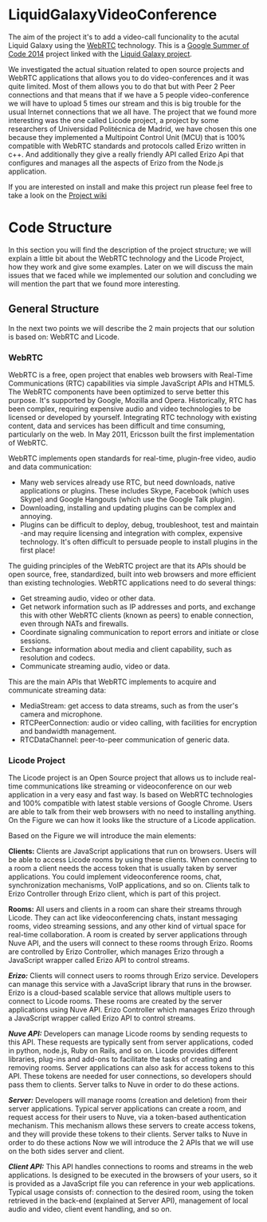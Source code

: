 LiquidGalaxyVideoConference
===========================

The aim of the project it's to add a video-call funcionality to the acutal Liquid Galaxy using the [WebRTC](https://webrtc.org) technology.
This is a [Google Summer of Code 2014](http://www.google-melange.com/gsoc/homepage/google/gsoc2014) project linked with the  [Liquid Galaxy project](http://www.google.com/earth/explore/showcase/liquidgalaxy.html).

We investigated the actual situation related to open source projects and WebRTC applications that allows you to do video-conferences and it was quite limited. Most of them allows you to do that but with Peer 2 Peer connections and that means that if we have a 5 people video-conference we will have to upload 5 times our stream and this is big trouble for the usual Internet connections that we all have. The project that we found more interesting was the one called Licode project, a project by some researchers of Universidad Politécnica de Madrid, we have chosen this one because they implemented a Multipoint Control Unit (MCU) that is 100% compatible with WebRTC standards and protocols called Erizo written in c++. And additionally they give a really friendly API called Erizo Api that configures and manages all the aspects of Erizo from the Node.js application.

If you are interested on install and make this project run please feel free to take a look on the [Project wiki](https://github.com/cdedios/LiquidGalaxyVideoConference/wiki)



# Code Structure

In this section you will find the description of the project structure; we will explain a little bit about the WebRTC technology and the Licode Project, how they work and give some examples. Later on we will discuss the main issues that we faced while we implemented
our solution and concluding we will mention the part that we found more interesting.

## General Structure
In the next two points we will describe the 2 main projects that our solution is based on:
WebRTC and Licode.
### WebRTC
WebRTC is a free, open project that enables web browsers with Real-Time Communications (RTC) capabilities via simple JavaScript APIs and HTML5. The WebRTC components have been optimized to serve better this purpose. It's supported by Google, Mozilla and Opera. Historically, RTC has been complex, requiring expensive audio and video technologies to be licensed or developed by yourself. Integrating RTC technology with existing content, data and services has been difficult and time consuming, particularly on the web. In May 2011, Ericsson built the first implementation of WebRTC.

WebRTC implements open standards for real-time, plugin-free video, audio and data communication:
   * Many web services already use RTC, but need downloads, native applications or plugins. These includes Skype, Facebook (which uses Skype) and Google Hangouts (which use the Google Talk plugin).
   * Downloading, installing and updating plugins can be complex and annoying.
   * Plugins can be difficult to deploy, debug, troubleshoot, test and maintain -and may require licensing and integration with complex, expensive technology. It's often difficult to persuade people to install plugins in the first place!

The guiding principles of the WebRTC project are that its APIs should be open source, free, standardized, built into web browsers and more efficient than existing technologies.
WebRTC applications need to do several things:
* Get streaming audio, video or other data.
* Get network information such as IP addresses and ports, and exchange this with other WebRTC clients (known as peers) to enable connection, even through NATs and firewalls.
* Coordinate signaling communication to report errors and initiate or close sessions.
* Exchange information about media and client capability, such as resolution and codecs.
* Communicate streaming audio, video or data.

This are the main APIs that WebRTC implements to acquire and communicate
streaming data:
* MediaStream: get access to data streams, such as from the user's camera and microphone.
* RTCPeerConnection: audio or video calling, with facilities for encryption and bandwidth management.
* RTCDataChannel: peer-to-peer communication of generic data.

### Licode Project
The Licode project is an Open Source project that allows us to include real-time communications like streaming or videoconference on our web application in a very easy and fast way. Is based on WebRTC technologies and 100% compatible with latest stable versions of Google Chrome. Users are able to talk from their web browsers with no need to installing anything.
On the Figure we can how it looks like the structure of a Licode application.

Based on the Figure we will introduce the main elements:

**Clients:** Clients are JavaScript applications that run on browsers. Users will be able to access Licode rooms by using these clients. When connecting to a room a client needs the access token that is usually taken by server applications. You could implement
videoconference rooms, chat, synchronization mechanisms, VoIP applications, and so on. Clients talk to Erizo Controller through Erizo client, which is part of this project.

**Rooms:** All users and clients in a room can share their streams through Licode. They can act like videoconferencing chats, instant messaging rooms, video streaming sessions, and any other kind of virtual space for real-time collaboration. A room is created by server applications through Nuve API, and the users will connect to these rooms through Erizo. Rooms are controlled by Erizo Controller, which manages Erizo through a JavaScript wrapper called Erizo API to control streams.

***Erizo:*** Clients will connect users to rooms through Erizo service. Developers can manage this service with a JavaScript library that runs in the browser. Erizo is a cloud-based scalable service that allows multiple users to connect to Licode rooms. These rooms are created by the server applications using Nuve API. Erizo Controller which manages Erizo through a JavaScript wrapper called Erizo API to control streams.

***Nuve API:*** Developers can manage Licode rooms by sending requests to this API. These requests are typically sent from server applications, coded in python, node.js, Ruby on Rails, and so on. Licode provides different libraries, plug-ins and add-ons to facilitate the tasks of creating and removing rooms. Server applications can also ask for access tokens to this API. These tokens are needed for user connections, so developers should pass them to clients. Server talks to Nuve in order to do these actions.

***Server:*** Developers will manage rooms (creation and deletion) from their server applications. Typical server applications can create a room, and request access for their users to Nuve, via a token-based authentication mechanism. This mechanism allows these
servers to create access tokens, and they will provide these tokens to their clients. Server talks to Nuve in order to do these actions Now we will introduce the 2 APIs that we will use on the both sides server and client.

***Client API:*** This API handles connections to rooms and streams in the web applications. Is designed to be executed in the browsers of your users, so it is provided as a JavaScript file you can reference in your web applications. Typical usage consists of: connection to the desired room, using the token retrieved in the back-end (explained at Server API), management of local audio and video, client event handling, and so on.
